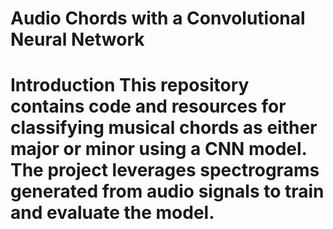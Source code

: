 # Audio Chords with a Convolutional Neural Network 
 # Introduction This repository contains code and resources for classifying musical chords as either major or minor using a CNN model. The project leverages spectrograms generated from audio signals to train and evaluate the model.
